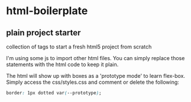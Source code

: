 # html-boilerplate
## plain project starter
 
 collection of tags to start a fresh html5 project from scratch
 
 I'm using some js to import other html files. You can simply replace those statements with the html code to keep it plain.
 
 The html will show up with boxes as a 'prototype mode' to learn flex-box. Simply access the css/styles.css and comment or delete the following:
 
 ```css
 border: 1px dotted var(--prototype); 
 ```
 
